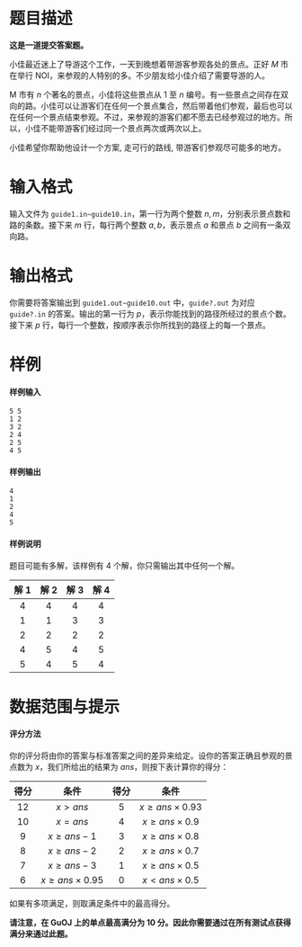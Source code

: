 
# 题目描述

**这是一道提交答案题。**

小佳最近迷上了导游这个工作，一天到晚想着带游客参观各处的景点。正好 $M$ 市在举行 NOI，来参观的人特别的多。不少朋友给小佳介绍了需要导游的人。

M 市有 $n$ 个著名的景点，小佳将这些景点从 $1$ 至 $n$ 编号。有一些景点之间存在双向的路。小佳可以让游客们在任何一个景点集合，然后带着他们参观，最后也可以在任何一个景点结束参观。不过，来参观的游客们都不愿去已经参观过的地方。所以，小佳不能带游客们经过同一个景点两次或两次以上。

小佳希望你帮助他设计一个方案, 走可行的路线, 带游客们参观尽可能多的地方。

# 输入格式

输入文件为 `guide1.in~guide10.in`，第一行为两个整数 $n,m$，分别表示景点数和路的条数。接下来 $m$ 行，每行两个整数 $a,b$，表示景点 $a$ 和景点 $b$ 之间有一条双向路。

# 输出格式

你需要将答案输出到 `guide1.out~guide10.out` 中，`guide?.out` 为对应 `guide?.in` 的答案。输出的第一行为 $p$，表示你能找到的路径所经过的景点个数。接下来 $p$ 行，每行一个整数，按顺序表示你所找到的路径上的每一个景点。

# 样例

#### 样例输入
```plain
5 5
1 2
3 2
2 4
2 5
4 5
```

#### 样例输出
```plain
4
1
2
4
5
```

#### 样例说明
题目可能有多解，该样例有 $4$ 个解，你只需输出其中任何一个解。

|解 $1$|解 $2$|解 $3$|解 $4$|
|:-:|:-:|:-:|:-:|
|$4$<!---->|$4$|$4$<!---->|$4$|
|$1$<!---->|$1$|$3$<!---->|$3$|
|$2$<!---->|$2$|$2$<!---->|$2$|
|$4$|$5$|$4$|$5$|
|$5$|$4$|$5$|$4$|

# 数据范围与提示

#### 评分方法

你的评分将由你的答案与标准答案之间的差异来给定。设你的答案正确且参观的景点数为 $x$，我们所给出的结果为 $ans$，则按下表计算你的得分：

|得分|条件|得分|条件|
|:-:|:-:|:-:|:-:|
|$12$|$x>ans$|$5$|$x\ge ans\times 0.93$|
|$10$|$x=ans$|$4$|$x\ge ans\times 0.9$|
|$9$|$x\ge ans-1$|$3$|$x\ge ans\times 0.8$|
|$8$|$x\ge ans-2$|$2$|$x\ge ans\times 0.7$|
|$7$|$x\ge ans-3$|$1$|$x\ge ans\times 0.5$|
|$6$|$x\ge ans\times0.95$|$0$|$x<ans\times 0.5$|

如果有多项满足，则取满足条件中的最高得分。

**请注意，在 GuOJ 上的单点最高满分为 $10$ 分。因此你需要通过在所有测试点获得满分来通过此题。**



